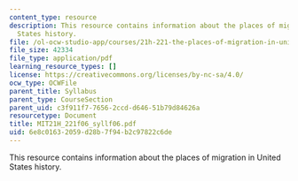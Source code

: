 ```yaml
---
content_type: resource
description: This resource contains information about the places of migration in United
  States history.
file: /ol-ocw-studio-app/courses/21h-221-the-places-of-migration-in-united-states-history-fall-2006/6e8c01632059d28b7f94b2c97822c6de_MIT21H_221f06_syllf06.pdf
file_size: 42334
file_type: application/pdf
learning_resource_types: []
license: https://creativecommons.org/licenses/by-nc-sa/4.0/
ocw_type: OCWFile
parent_title: Syllabus
parent_type: CourseSection
parent_uid: c3f911f7-7656-2ccd-d646-51b79d84626a
resourcetype: Document
title: MIT21H_221f06_syllf06.pdf
uid: 6e8c0163-2059-d28b-7f94-b2c97822c6de
---
```

This resource contains information about the places of migration in United States history.